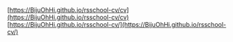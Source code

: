 [https://BijuOhHi.github.io/rsschool-cv/cv](https://BijuOhHi.github.io/rsschool-cv/cv)
[https://BijuOhHi.github.io/rsschool-cv/](https://BijuOhHi.github.io/rsschool-cv/)

